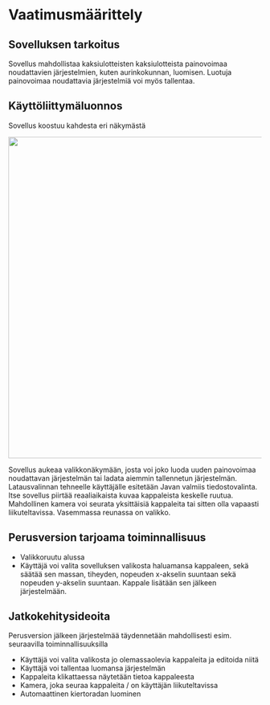 # Vaatimusmäärittely

## Sovelluksen tarkoitus

Sovellus mahdollistaa kaksiulotteisten kaksiulotteista painovoimaa noudattavien järjestelmien, kuten aurinkokunnan, luomisen. Luotuja painovoimaa noudattavia järjestelmiä voi myös tallentaa.

## Käyttöliittymäluonnos

Sovellus koostuu kahdesta eri näkymästä

<img src="https://raw.githubusercontent.com/Mustekala/otm-harjoitustyo/master/GravitySimulator/dokumentaatio/kuvat/suunnitelma.png" width="640">

Sovellus aukeaa valikkonäkymään, josta voi joko luoda uuden painovoimaa noudattavan järjestelmän tai ladata aiemmin tallennetun järjestelmän. Latausvalinnan tehneelle käyttäjälle esitetään Javan valmiis tiedostovalinta. Itse sovellus piirtää reaaliaikaista kuvaa kappaleista keskelle ruutua. Mahdollinen kamera voi seurata yksittäisiä kappaleita tai sitten olla vapaasti liikuteltavissa. Vasemmassa reunassa on valikko.

## Perusversion tarjoama toiminnallisuus

- Valikkoruutu alussa
- Käyttäjä voi valita sovelluksen valikosta haluamansa kappaleen, sekä säätää sen massan, tiheyden, nopeuden x-akselin suuntaan sekä nopeuden y-akselin suuntaan. Kappale lisätään sen jälkeen järjestelmään.

## Jatkokehitysideoita

Perusversion jälkeen järjestelmää täydennetään mahdollisesti esim. seuraavilla toiminnallisuuksilla

- Käyttäjä voi valita valikosta jo olemassaolevia kappaleita ja editoida niitä
- Käyttäjä voi tallentaa luomansa järjestelmän 
- Kappaleita klikattaessa näytetään tietoa kappaleesta
- Kamera, joka seuraa kappaleita / on käyttäjän liikuteltavissa
- Automaattinen kiertoradan luominen

